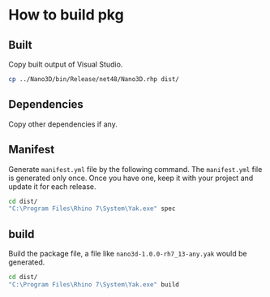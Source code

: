 # How to build pkg

## Built

Copy built output of Visual Studio.

```bash
cp ../Nano3D/bin/Release/net48/Nano3D.rhp dist/
```

## Dependencies

Copy other dependencies if any.

## Manifest

Generate `manifest.yml` file by the following command. The `manifest.yml` file is generated only once. Once you have one, keep it with your project and update it for each release.

```bash
cd dist/
"C:\Program Files\Rhino 7\System\Yak.exe" spec
```

## build

Build the package file, a file like `nano3d-1.0.0-rh7_13-any.yak` would be generated.

```bash
cd dist/
"C:\Program Files\Rhino 7\System\Yak.exe" build
```

